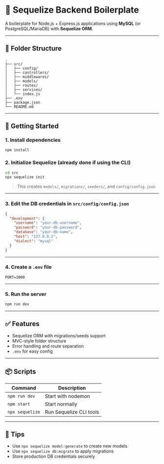 # 🧬 Sequelize Backend Boilerplate

A boilerplate for Node.js + Express.js applications using **MySQL** (or PostgreSQL/MariaDB) with **Sequelize ORM**.

---

## 📂 Folder Structure

```
.
├── src/
│   ├── config/
│   ├── controllers/
│   ├── middlewares/
│   ├── models/
│   ├── routes/
│   ├── services/
│   └── index.js
├── .env
├── package.json
└── README.md
```

---

## 🚀 Getting Started

### 1. Install dependencies

```bash
npm install
```

### 2. Initialize Sequelize (already done if using the CLI)

```bash
cd src
npx sequelize init
```

> This creates `models/`, `migrations/`, `seeders/`, and `config/config.json`

---

### 3. Edit the DB credentials in `src/config/config.json`

```json
{
  "development": {
    "username": "your-db-username",
    "password": "your-db-password",
    "database": "your-db-name",
    "host": "127.0.0.1",
    "dialect": "mysql"
  }
}
```

---

### 4. Create a `.env` file

```env
PORT=3000
```

---

### 5. Run the server

```bash
npm run dev
```

---

## ✅ Features

- Sequelize ORM with migrations/seeds support
- MVC-style folder structure
- Error handling and route separation
- `.env` for easy config

---

## 📦 Scripts

| Command        | Description             |
|----------------|-------------------------|
| `npm run dev`  | Start with nodemon      |
| `npm start`    | Start normally          |
| `npx sequelize`| Run Sequelize CLI tools |

---

## 🧠 Tips

- Use `npx sequelize model:generate` to create new models
- Use `npx sequelize db:migrate` to apply migrations
- Store production DB credentials securely